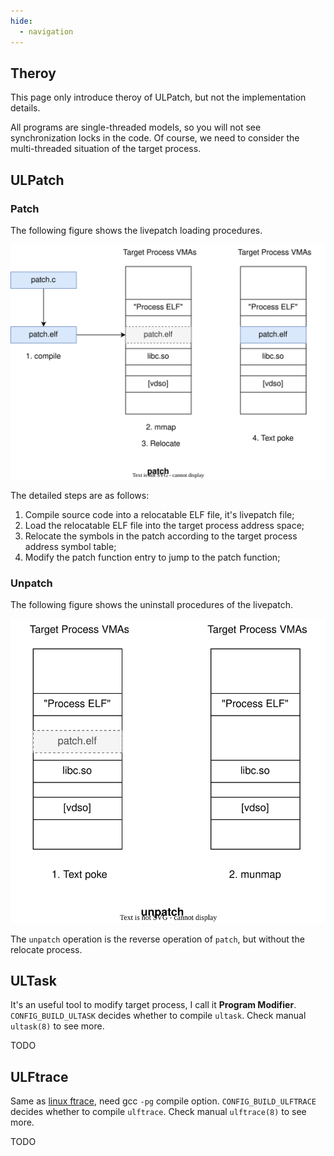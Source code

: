 ```yaml
---
hide:
  - navigation
---
```


## Theroy

This page only introduce theroy of ULPatch, but not the implementation details.

All programs are single-threaded models, so you will not see synchronization locks in the code. Of course, we need to consider the multi-threaded situation of the target process.


## ULPatch

### Patch

The following figure shows the livepatch loading procedures.

![ulpatch](images/ulpatch-patch.drawio.svg)

The detailed steps are as follows:

1. Compile source code into a relocatable ELF file, it's livepatch file;
2. Load the relocatable ELF file into the target process address space;
3. Relocate the symbols in the patch according to the target process address symbol table;
4. Modify the patch function entry to jump to the patch function;


### Unpatch

The following figure shows the uninstall procedures of the livepatch.

![ulpatch::unpatch](images/ulpatch-unpatch.drawio.svg)

The `unpatch` operation is the reverse operation of `patch`, but without the relocate process.


## ULTask

It's an useful tool to modify target process, I call it **Program Modifier**. `CONFIG_BUILD_ULTASK` decides whether to compile `ultask`. Check manual `ultask(8)` to see more.

TODO


## ULFtrace

Same as [linux ftrace](https://www.kernel.org/doc/html/latest/trace/ftrace.html), need gcc `-pg` compile option. `CONFIG_BUILD_ULFTRACE` decides whether to compile `ulftrace`. Check manual `ulftrace(8)` to see more.

TODO
